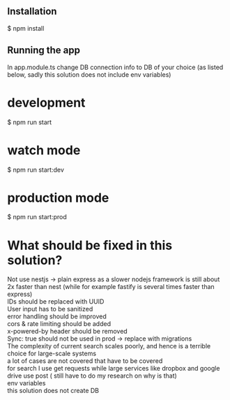 ## Installation

$ npm install

## Running the app

In app.module.ts change DB connection info to DB of your choice (as listed below, sadly this solution does not include env variables)

# development

$ npm run start

# watch mode

$ npm run start:dev

# production mode

$ npm run start:prod

# What should be fixed in this solution?  
Not use nestjs -> plain express as a slower nodejs framework is still about 2x faster than nest (while for example fastify is several times faster than express)  
IDs should be replaced with UUID  
User input has to be sanitized  
error handling should be improved  
cors & rate limiting should be added   
x-powered-by header should be removed   
Sync: true should not be used in prod -> replace with migrations  
The complexity of current search scales poorly, and hence is a terrible choice for large-scale systems  
a lot of cases are not covered that have to be covered  
for search I use get requests while large services like dropbox and google drive use post ( still have to do my research on why is that)   
env variables   
this solution does not create DB
